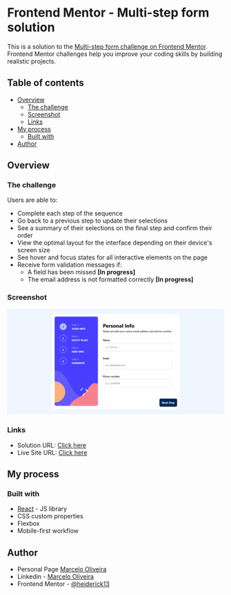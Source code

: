 # Frontend Mentor - Multi-step form solution

This is a solution to the [Multi-step form challenge on Frontend Mentor](https://www.frontendmentor.io/challenges/multistep-form-YVAnSdqQBJ). Frontend Mentor challenges help you improve your coding skills by building realistic projects.

## Table of contents

- [Overview](#overview)
  - [The challenge](#the-challenge)
  - [Screenshot](#screenshot)
  - [Links](#links)
- [My process](#my-process)
  - [Built with](#built-with)
- [Author](#author)

## Overview

### The challenge

Users are able to:

- Complete each step of the sequence
- Go back to a previous step to update their selections
- See a summary of their selections on the final step and confirm their order
- View the optimal layout for the interface depending on their device's screen size
- See hover and focus states for all interactive elements on the page
- Receive form validation messages if:
  - A field has been missed **[In progress]**
  - The email address is not formatted correctly **[In progress]**

### Screenshot

![](./src/assets/images/screenshot.png)

### Links

- Solution URL: [Click here](https://your-solution-url.com)
- Live Site URL: [Click here](https://multistepform-react.vercel.app/)

## My process

### Built with

- [React](https://reactjs.org/) - JS library
- CSS custom properties
- Flexbox
- Mobile-first workflow

## Author

- Personal Page [Marcelo Oliveira](https://marcelooliveira.vercel.app)
- Linkedin - [Marcelo Oliveira](https://www.linkedin.com/in/marcelo-ferreira-de-oliveira/)
- Frontend Mentor - [@heiderick13](https://www.frontendmentor.io/profile/heiderick13)
